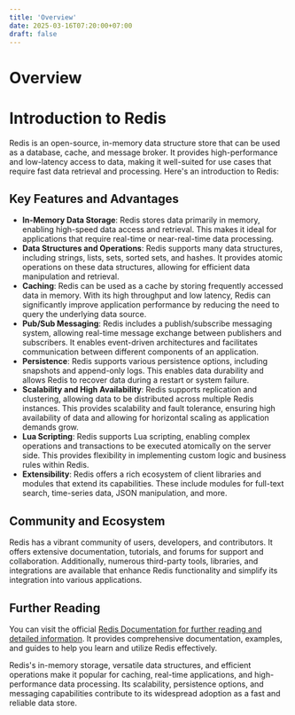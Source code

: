```yaml
---
title: 'Overview'
date: 2025-03-16T07:20:00+07:00
draft: false
---
```


# Overview

# Introduction to Redis

Redis is an open-source, in-memory data structure store that can be used as a database, cache, and message broker. It provides high-performance and low-latency access to data, making it well-suited for use cases that require fast data retrieval and processing. Here's an introduction to Redis:

## Key Features and Advantages

- **In-Memory Data Storage**: Redis stores data primarily in memory, enabling high-speed data access and retrieval. This makes it ideal for applications that require real-time or near-real-time data processing.
- **Data Structures and Operations**: Redis supports many data structures, including strings, lists, sets, sorted sets, and hashes. It provides atomic operations on these data structures, allowing for efficient data manipulation and retrieval.
- **Caching**: Redis can be used as a cache by storing frequently accessed data in memory. With its high throughput and low latency, Redis can significantly improve application performance by reducing the need to query the underlying data source.
- **Pub/Sub Messaging**: Redis includes a publish/subscribe messaging system, allowing real-time message exchange between publishers and subscribers. It enables event-driven architectures and facilitates communication between different components of an application.
- **Persistence**: Redis supports various persistence options, including snapshots and append-only logs. This enables data durability and allows Redis to recover data during a restart or system failure.
- **Scalability and High Availability**: Redis supports replication and clustering, allowing data to be distributed across multiple Redis instances. This provides scalability and fault tolerance, ensuring high availability of data and allowing for horizontal scaling as application demands grow.
- **Lua Scripting**: Redis supports Lua scripting, enabling complex operations and transactions to be executed atomically on the server side. This provides flexibility in implementing custom logic and business rules within Redis.
- **Extensibility**: Redis offers a rich ecosystem of client libraries and modules that extend its capabilities. These include modules for full-text search, time-series data, JSON manipulation, and more.

## Community and Ecosystem

Redis has a vibrant community of users, developers, and contributors. It offers extensive documentation, tutorials, and forums for support and collaboration. Additionally, numerous third-party tools, libraries, and integrations are available that enhance Redis functionality and simplify its integration into various applications.

## Further Reading

You can visit the official [Redis Documentation for further reading and detailed information](https://redis.io/documentation). It provides comprehensive documentation, examples, and guides to help you learn and utilize Redis effectively.

Redis's in-memory storage, versatile data structures, and efficient operations make it popular for caching, real-time applications, and high-performance data processing. Its scalability, persistence options, and messaging capabilities contribute to its widespread adoption as a fast and reliable data store.
